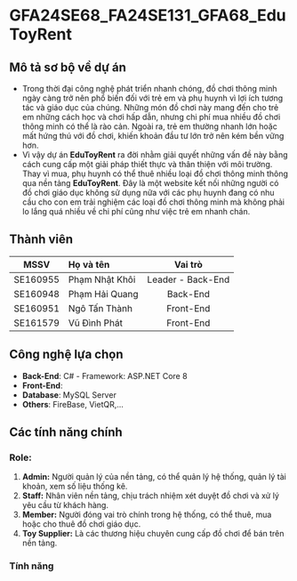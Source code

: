 # GFA24SE68_FA24SE131_GFA68_EduToyRent

## Mô tả sơ bộ về dự án
- Trong thời đại công nghệ phát triển nhanh chóng, đồ chơi thông minh ngày càng trở nên phổ biến đối với trẻ em và phụ huynh vì lợi ích tương tác và giáo dục của chúng. Những món đồ chơi này mang đến cho trẻ em những cách học và chơi hấp dẫn, nhưng chi phí mua nhiều đồ chơi thông minh có thể là rào cản. Ngoài ra, trẻ em thường nhanh lớn hoặc mất hứng thú với đồ chơi, khiến khoản đầu tư lớn trở nên kém bền vững hơn.
- Vì vậy dự án **EduToyRent** ra đời nhằm giải quyết những vấn đề này bằng cách cung cấp một giải pháp thiết thực và thân thiện với môi trường. Thay vì mua, phụ huynh có thể thuê nhiều loại đồ chơi thông minh thông qua nền tảng **EduToyRent**. Đây là một website kết nối những người có đồ chơi giáo dục không sử dụng nữa với các phụ huynh đang có nhu cầu cho con em trải nghiệm các loại đồ chơi thông minh mà không phải lo lắng quá nhiều về chi phí cũng như việc trẻ em nhanh chán.

## Thành viên
|MSSV|Họ và tên|Vai trò|
|:--:|:--------|:--------:|
|SE160955|Phạm Nhật Khôi|Leader - Back-End|
|SE160948|Phạm Hải Quang|Back-End|
|SE160951|Ngô Tấn Thành|Front-End|
|SE161579|Vũ Đình Phát|Front-End|

## Công nghệ lựa chọn
- **Back-End**: C# - Framework: ASP.NET Core 8 
- **Front-End**: 
- **Database**: MySQL Server
- **Others**: FireBase, VietQR,...

## Các tính năng chính
### Role:
1. **Admin:** Người quản lý của nền tảng, có thể quản lý hệ thống, quản lý tài khoản, xem số liệu thống kê.
2. **Staff:** Nhân viên nền tảng, chịu trách nhiệm xét duyệt đồ chơi và xử lý yêu cầu từ khách hàng.
3. **Member:** Người đóng vai trò chính trong hệ thống, có thể thuê, mua hoặc cho thuê đồ chơi giáo dục.
4. **Toy Supplier:** Là các thương hiệu chuyên cung cấp đồ chơi để bán trên nền tảng.
### Tính năng
